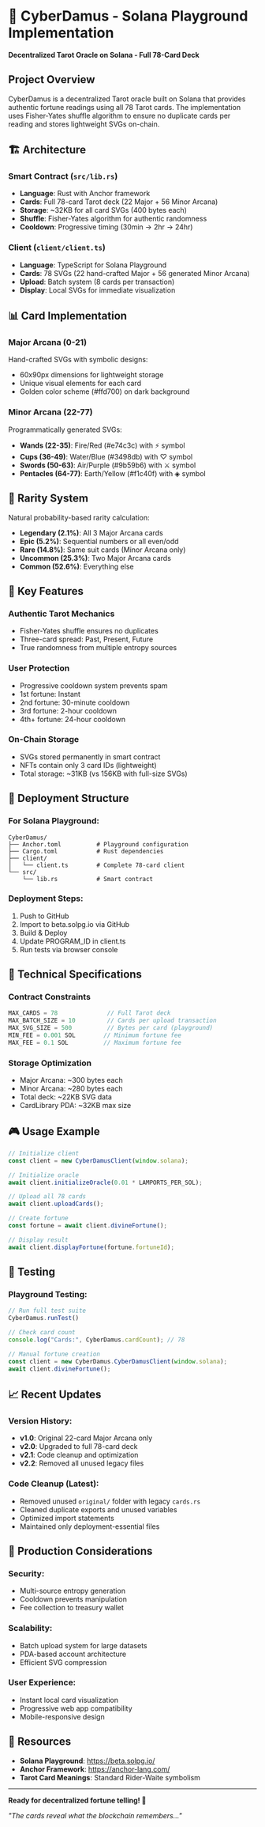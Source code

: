 # 🔮 CyberDamus - Solana Playground Implementation

**Decentralized Tarot Oracle on Solana - Full 78-Card Deck**

## Project Overview

CyberDamus is a decentralized Tarot oracle built on Solana that provides authentic fortune readings using all 78 Tarot cards. The implementation uses Fisher-Yates shuffle algorithm to ensure no duplicate cards per reading and stores lightweight SVGs on-chain.

## 🏗️ Architecture

### Smart Contract (`src/lib.rs`)
- **Language**: Rust with Anchor framework
- **Cards**: Full 78-card Tarot deck (22 Major + 56 Minor Arcana)
- **Storage**: ~32KB for all card SVGs (400 bytes each)
- **Shuffle**: Fisher-Yates algorithm for authentic randomness
- **Cooldown**: Progressive timing (30min → 2hr → 24hr)

### Client (`client/client.ts`)
- **Language**: TypeScript for Solana Playground
- **Cards**: 78 SVGs (22 hand-crafted Major + 56 generated Minor Arcana)
- **Upload**: Batch system (8 cards per transaction)
- **Display**: Local SVGs for immediate visualization

## 📊 Card Implementation

### Major Arcana (0-21)
Hand-crafted SVGs with symbolic designs:
- 60x90px dimensions for lightweight storage
- Unique visual elements for each card
- Golden color scheme (#ffd700) on dark background

### Minor Arcana (22-77)
Programmatically generated SVGs:
- **Wands (22-35)**: Fire/Red (#e74c3c) with ⚡ symbol
- **Cups (36-49)**: Water/Blue (#3498db) with ♡ symbol
- **Swords (50-63)**: Air/Purple (#9b59b6) with ⚔ symbol
- **Pentacles (64-77)**: Earth/Yellow (#f1c40f) with ◈ symbol

## 🎯 Rarity System

Natural probability-based rarity calculation:

- **Legendary (2.1%)**: All 3 Major Arcana cards
- **Epic (5.2%)**: Sequential numbers or all even/odd
- **Rare (14.8%)**: Same suit cards (Minor Arcana only)
- **Uncommon (25.3%)**: Two Major Arcana cards
- **Common (52.6%)**: Everything else

## 🔧 Key Features

### Authentic Tarot Mechanics
- Fisher-Yates shuffle ensures no duplicates
- Three-card spread: Past, Present, Future
- True randomness from multiple entropy sources

### User Protection
- Progressive cooldown system prevents spam
- 1st fortune: Instant
- 2nd fortune: 30-minute cooldown
- 3rd fortune: 2-hour cooldown
- 4th+ fortune: 24-hour cooldown

### On-Chain Storage
- SVGs stored permanently in smart contract
- NFTs contain only 3 card IDs (lightweight)
- Total storage: ~31KB (vs 156KB with full-size SVGs)

## 🚀 Deployment Structure

### For Solana Playground:
```
CyberDamus/
├── Anchor.toml          # Playground configuration
├── Cargo.toml           # Rust dependencies
├── client/
│   └── client.ts        # Complete 78-card client
└── src/
    └── lib.rs           # Smart contract
```

### Deployment Steps:
1. Push to GitHub
2. Import to beta.solpg.io via GitHub
3. Build & Deploy
4. Update PROGRAM_ID in client.ts
5. Run tests via browser console

## 💾 Technical Specifications

### Contract Constraints
```rust
MAX_CARDS = 78              // Full Tarot deck
MAX_BATCH_SIZE = 10         // Cards per upload transaction
MAX_SVG_SIZE = 500          // Bytes per card (playground)
MIN_FEE = 0.001 SOL        // Minimum fortune fee
MAX_FEE = 0.1 SOL          // Maximum fortune fee
```

### Storage Optimization
- Major Arcana: ~300 bytes each
- Minor Arcana: ~280 bytes each
- Total deck: ~22KB SVG data
- CardLibrary PDA: ~32KB max size

## 🎮 Usage Example

```typescript
// Initialize client
const client = new CyberDamusClient(window.solana);

// Initialize oracle
await client.initializeOracle(0.01 * LAMPORTS_PER_SOL);

// Upload all 78 cards
await client.uploadCards();

// Create fortune
const fortune = await client.divineFortune();

// Display result
await client.displayFortune(fortune.fortuneId);
```

## 🔬 Testing

### Playground Testing:
```javascript
// Run full test suite
CyberDamus.runTest()

// Check card count
console.log("Cards:", CyberDamus.cardCount); // 78

// Manual fortune creation
const client = new CyberDamus.CyberDamusClient(window.solana);
await client.divineFortune();
```

## 📈 Recent Updates

### Version History:
- **v1.0**: Original 22-card Major Arcana only
- **v2.0**: Upgraded to full 78-card deck
- **v2.1**: Code cleanup and optimization
- **v2.2**: Removed all unused legacy files

### Code Cleanup (Latest):
- Removed unused `original/` folder with legacy `cards.rs`
- Cleaned duplicate exports and unused variables
- Optimized import statements
- Maintained only deployment-essential files

## 🎯 Production Considerations

### Security:
- Multi-source entropy generation
- Cooldown prevents manipulation
- Fee collection to treasury wallet

### Scalability:
- Batch upload system for large datasets
- PDA-based account architecture
- Efficient SVG compression

### User Experience:
- Instant local card visualization
- Progressive web app compatibility
- Mobile-responsive design

## 🔗 Resources

- **Solana Playground**: https://beta.solpg.io/
- **Anchor Framework**: https://anchor-lang.com/
- **Tarot Card Meanings**: Standard Rider-Waite symbolism

---

**Ready for decentralized fortune telling! 🔮**

*"The cards reveal what the blockchain remembers..."*